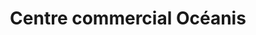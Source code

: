 ---
title: "Centre commercial Océanis"
url: /le-robert/centre-commercial-oceanis/
shop: Einkaufszentrum
---
